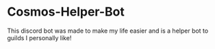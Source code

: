 # Cosmos-Helper-Bot

This discord bot was made to make my life easier and is a helper bot to guilds I personally like!
